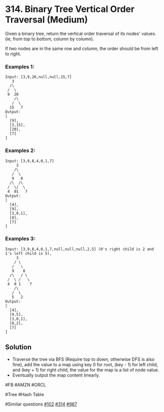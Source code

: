 # 314. Binary Tree Vertical Order Traversal (Medium)

Given a binary tree, return the vertical order traversal of its nodes' values. (ie, from top to bottom, column by column).

If two nodes are in the same row and column, the order should be from left to right.

### Examples 1:

```
Input: [3,9,20,null,null,15,7]
   3
  /\
 /  \
 9  20
    /\
   /  \
  15   7
Output:
[
  [9],
  [3,15],
  [20],
  [7]
]
```
### Examples 2:
```
Input: [3,9,8,4,0,1,7]
     3
    /\
   /  \
   9   8
  /\  /\
 /  \/  \
 4  01   7
Output:
[
  [4],
  [9],
  [3,0,1],
  [8],
  [7]
]
```
### Examples 3:
```
Input: [3,9,8,4,0,1,7,null,null,null,2,5] (0's right child is 2 and 1's left child is 5),
     3
    / \
   /   \
   9    8
  /\   / \
 /  \ /   \
 4  0 1    7
    /\
   /  \
   5   2
Output:
[
  [4],
  [9,5],
  [3,0,1],
  [8,2],
  [7]
]
```

## Solution
- Traverse the tree via BFS (Require top to down, otherwise DFS is also fine), add the value to a map using key 0 for root, (key - 1) for left child, and (key + 1) for right child, the value for the map is a list of node value.
- Eventually output the map content linearly.

#FB #AMZN #ORCL

#Tree #Hash Table

#Similar questions [#102](../p102m/README.md) [#314](../p314m/README.md) [#987](../p987m/README.md)
